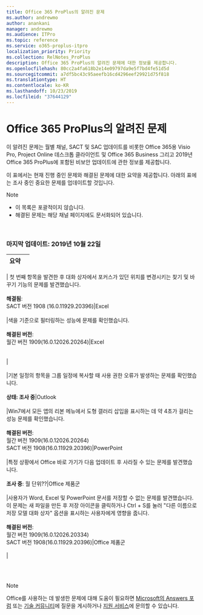 ```yaml
---
title: Office 365 ProPlus의 알려진 문제
ms.author: andrewmo
author: anankani
manager: andrewmo
ms.audience: ITPro
ms.topic: reference
ms.service: o365-proplus-itpro
localization_priority: Priority
ms.collection: RelNotes_ProPlus
description: Office 365 ProPlus의 알려진 문제에 대한 정보를 제공합니다.
ms.openlocfilehash: 80cc2a4fa618b2e14e09797da9e5f7bd4fe51d5d
ms.sourcegitcommit: a7df5bc43c95aeefb16cd4296eef29921d75f818
ms.translationtype: HT
ms.contentlocale: ko-KR
ms.lasthandoff: 10/23/2019
ms.locfileid: "37644129"
---
```

# <a name="office-365-proplus-known-issues"></a>Office 365 ProPlus의 알려진 문제

이 알려진 문제는 월별 채널, SACT 및 SAC 업데이트를 비롯한 Office 365용 Visio Pro, Project Online 데스크톱 클라이언트 및 Office 365 Business 그리고 2019년 Office 365 ProPlus에 포함된 비보안 업데이트에 관한 정보를 제공합니다.

이 표에서는 현재 진행 중인 문제와 해결된 문제에 대한 요약을 제공합니다.  아래의 표에는 조사 중인 중요한 문제를 업데이트할 것입니다.

> [!NOTE]
>- 이 목록은 포괄적이지 않습니다.
>- 해결된 문제는 해당 채널 페이지에도 문서화되어 있습니다.

<br>

### <a name="last-updated-october-22-2019"></a>마지막 업데이트: 2019년 10월 22일

|요약||
:-------------------------------------------------------------------------------------|:---------------------|
|
첫 번째 항목을 발견한 후 대화 상자에서 포커스가 있던 위치를 변경시키는 찾기 및 바꾸기 기능의 문제를 발견했습니다. <br><br> **해결됨**: <br> SACT 버전 1908 (16.0.11929.20396)|Excel<br><br>
|색을 기준으로 필터링하는 성능에 문제를 확인했습니다. <br><br> **해결된 버전**: <br>월간 버전 1909(16.0.12026.20264)|Excel<br><br> <br>|<br><br>
|기본 일정의 항목을 그룹 일정에 복사할 때 사용 권한 오류가 발생하는 문제를 확인했습니다.<br><br> **상태: 조사 중**|Outlook<br><br>
|Win7에서 모든 앱의 리본 메뉴에서 도형 갤러리 삽입을 표시하는 데 약 4초가 걸리는 성능 문제를 확인했습니다.<br><br> **해결된 버전**: <br>월간 버전 1909(16.0.12026.20264) <br> SACT 버전 1908(16.0.11929.20396)|PowerPoint<br><br>
|특정 상황에서 Office 바로 가기가 다음 업데이트 후 사라질 수 있는 문제를 발견했습니다.  <br><br> **조사 중**: 월 단위??|Office 제품군<br><br>
|사용자가 Word, Excel 및 PowerPoint 문서를 저장할 수 없는 문제를 발견했습니다.  이 문제는 새 파일을 만든 후 저장 아이콘을 클릭하거나 Ctrl + S를 눌러 "다른 이름으로 저장 모델 대화 상자" 옵션을 표시하는 사용자에게 영향을 줍니다.<br><br> **해결된 버전**: <br>월간 버전 1909(16.0.12026.20334) <br> SACT 버전 1908(16.0.11929.20396)|Office 제품군<br><br>
|



<br>
<br>

> [!NOTE]
> Office를 사용하는 데 발생한 문제에 대해 도움이 필요하면 [Microsoft의 Answers 포럼](https://answers.microsoft.com/) 또는 [기술 커뮤니티](https://techcommunity.microsoft.com/)에 질문을 게시하거나 [지원 서비스](https://support.microsoft.com/contactus)에 문의할 수 있습니다.
